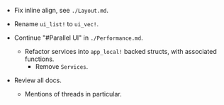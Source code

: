 * Fix inline align, see `./Layout.md`. 

* Rename `ui_list!` to `ui_vec!`.

* Continue "#Parallel UI" in `./Performance.md`.
    - Refactor services into `app_local!` backed structs, with associated functions.
        - Remove `Services`.
* Review all docs.
    - Mentions of threads in particular.